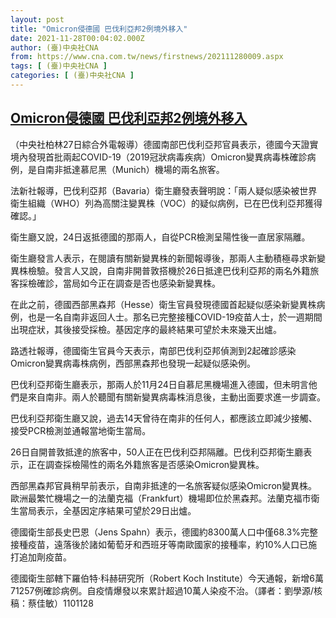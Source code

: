 ```yaml
---
layout: post
title: "Omicron侵德國 巴伐利亞邦2例境外移入"
date: 2021-11-28T00:04:02.000Z
author: (臺)中央社CNA
from: https://www.cna.com.tw/news/firstnews/202111280009.aspx
tags: [ (臺)中央社CNA ]
categories: [ (臺)中央社CNA ]
---
```

<!--1638057842000-->
[Omicron侵德國 巴伐利亞邦2例境外移入](https://www.cna.com.tw/news/firstnews/202111280009.aspx)
------

<div>
<div></div><div><p>（中央社柏林27日綜合外電報導）德國南部巴伐利亞邦官員表示，德國今天證實境內發現首批兩起COVID-19（2019冠狀病毒疾病）Omicron變異病毒株確診病例，是自南非抵達慕尼黑（Munich）機場的兩名旅客。</p><p>法新社報導，巴伐利亞邦（Bavaria）衛生廳發表聲明說：「兩人疑似感染被世界衛生組織（WHO）列為高關注變異株（VOC）的疑似病例，已在巴伐利亞邦獲得確認。」</p><p>衛生廳又說，24日返抵德國的那兩人，自從PCR檢測呈陽性後一直居家隔離。</p><p>衛生廳發言人表示，在閱讀有關新變異株的新聞報導後，那兩人主動積極尋求新變異株檢驗。發言人又說，自南非開普敦搭機於26日抵達巴伐利亞邦的兩名外籍旅客採檢確診，當局如今正在調查是否也感染新變異株。</p><p>在此之前，德國西部黑森邦（Hesse）衛生官員發現德國首起疑似感染新變異株病例，也是一名自南非返回人士。那名已完整接種COVID-19疫苗人士，於一週期間出現症狀，其後接受採檢。基因定序的最終結果可望於未來幾天出爐。</p><p>路透社報導，德國衛生官員今天表示，南部巴伐利亞邦偵測到2起確診感染Omicron變異病毒株病例，西部黑森邦也發現一起疑似感染例。</p><p>巴伐利亞邦衛生廳表示，那兩人於11月24日自慕尼黑機場進入德國，但未明言他們是來自南非。兩人於聽聞有關新變異病毒株消息後，主動出面要求進一步調查。</p><p>巴伐利亞邦衛生廳又說，過去14天曾待在南非的任何人，都應該立即減少接觸、接受PCR檢測並通報當地衛生當局。</p><p>26日自開普敦抵達的旅客中，50人正在巴伐利亞邦隔離。巴伐利亞邦衛生廳表示，正在調查採檢陽性的兩名外籍旅客是否感染Omicron變異株。</p><p>西部黑森邦官員稍早前表示，自南非抵達的一名旅客疑似感染Omicron變異株。歐洲最繁忙機場之一的法蘭克福（Frankfurt）機場即位於黑森邦。法蘭克福市衛生當局表示，全基因定序結果可望於29日出爐。</p><p>德國衛生部長史巴恩（Jens Spahn）表示，德國約8300萬人口中僅68.3%完整接種疫苗，遠落後於諸如葡萄牙和西班牙等南歐國家的接種率，約10%人口已施打追加劑疫苗。</p><p>德國衛生部轄下羅伯特‧科赫研究所（Robert Koch Institute）今天通報，新增6萬71257例確診病例。自疫情爆發以來累計超過10萬人染疫不治。（譯者：劉學源/核稿：蔡佳敏）1101128</p></div>
</div>
